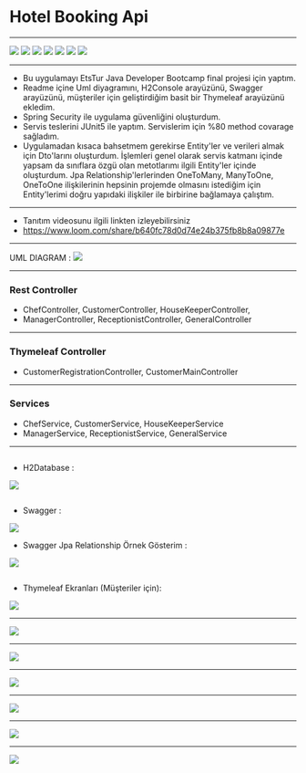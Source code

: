 # Hotel Booking Api
***

![](https://img.shields.io/badge/java_11-✓-blue.svg)
![](https://img.shields.io/badge/spring_boot-✓-blue.svg)
![](https://img.shields.io/badge/H2Database-✓-blue.svg)
![](https://img.shields.io/badge/security-✓-blue.svg)
![](https://img.shields.io/badge/swagger-✓-blue.svg)
![](https://img.shields.io/badge/Thymeleaf-✓-blue.svg)
![](https://img.shields.io/badge/JUnit5-✓-blue.svg)
***
* Bu uygulamayı EtsTur Java Developer Bootcamp final projesi için yaptım.
* Readme içine Uml diyagramını, H2Console arayüzünü, Swagger arayüzünü, 
müşteriler için geliştirdiğim basit bir Thymeleaf arayüzünü ekledim. 
* Spring Security ile uygulama güvenliğini oluşturdum. 
* Servis teslerini JUnit5 ile yaptım. Servislerim için %80 method covarage sağladım. 
* Uygulamadan kısaca bahsetmem gerekirse Entity'ler ve verileri almak için Dto'larını 
oluşturdum. İşlemleri genel olarak servis katmanı içinde yapsam da sınıflara özgü olan 
metotlarımı ilgili Entity'ler içinde oluşturdum. Jpa Relationship'lerlerinden OneToMany,
ManyToOne, OneToOne ilişkilerinin hepsinin projemde olmasını istediğim için Entity'lerimi 
doğru yapıdaki ilişkiler ile birbirine bağlamaya çalıştım. 

***
* Tanıtım videosunu ilgili linkten izleyebilirsiniz
* https://www.loom.com/share/b640fc78d0d74e24b375fb8b8a09877e
***
UML DIAGRAM : 
![](src/main/resources/img/UmlDiagram.png)
***

### Rest Controller
- ChefController, CustomerController, HouseKeeperController,
- ManagerController, ReceptionistController, GeneralController

***
### Thymeleaf Controller
- CustomerRegistrationController, CustomerMainController

***
### Services
- ChefService, CustomerService, HouseKeeperService
- ManagerService, ReceptionistService, GeneralService
***

```
```

* H2Database :

![](src/main/resources/img/H2Console.png)
```
```

* Swagger :

![](src/main/resources/img/Swagger.png)

* Swagger Jpa Relationship Örnek Gösterim : 

![](src/main/resources/img/JpaRelationsRespnsBody.png)
```
```

* Thymeleaf Ekranları (Müşteriler için): 

![](src/main/resources/img/LoginPage.png)
***
![](src/main/resources/img/RegisterPage.png)
***
![](src/main/resources/img/CustomerIndexPage.png)
***
![](src/main/resources/img/NewReservationPage.png)
***
![](src/main/resources/img/ReservationPage.png)
***
![](src/main/resources/img/ReservationAfterRecpt.png)
***
![](src/main/resources/img/NewFoodOrder.png)

